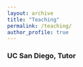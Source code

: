 ```yaml
---
layout: archive
title: "Teaching"
permalink: /teaching/
author_profile: true
---
```

### UC San Diego, Tutor
<!-- {% include base_path %}
<!-- <h3>UC San Diego, Tutor</h3>
<ul>
  <li>DSC 20 Programming and Basic Data Structures for Data Science, Spring 2022</li>
  <li>DSC 10 Principles of Data Science, Fall 2022</li>
  <li>CSE 8A Intro to Programming and Computational Problem-Solving I, Summer 2023</li>
  <li>CSE 8A Intro to Programming and Computational Problem-Solving I, Fall 2023</li>
  <li>Math 20B Calculus for Science and Engineering, Fall 2023</li>
  <li>Math 10A Calculus I, Winter 2024</li>
</ul>

<h3>UW Madison, Teaching Assistant</h3>
<ul>
  <li>STAT 240 Data Science Modeling, Fall 2024</li>
  <li>STAT 240 Data Science Modeling, Spring 2025</li>
</ul> -->

<!-- {% for post in site.teaching reversed %}
  {% include archive-single.html %}
{% endfor %} -->
